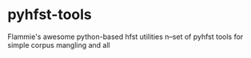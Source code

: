 pyhfst-tools
============

Flammie's awesome python-based hfst utilities n–set of pyhfst tools for simple corpus mangling and all